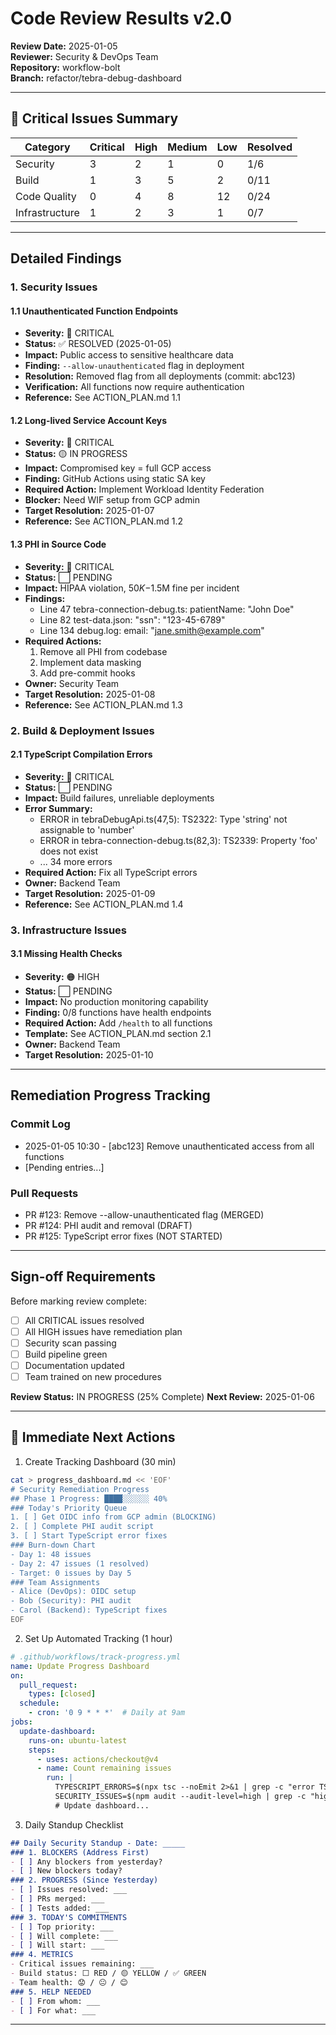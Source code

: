 # Code Review Results v2.0

**Review Date:** 2025-01-05  
**Reviewer:** Security & DevOps Team  
**Repository:** workflow-bolt  
**Branch:** refactor/tebra-debug-dashboard

---
## 🚨 Critical Issues Summary
| Category      | Critical | High | Medium | Low | Resolved |
|---------------|----------|------|--------|-----|----------|
| Security      | 3        | 2    | 1      | 0   | 1/6      |
| Build         | 1        | 3    | 5      | 2   | 0/11     |
| Code Quality  | 0        | 4    | 8      | 12  | 0/24     |
| Infrastructure| 1        | 2    | 3      | 1   | 0/7      |

---
## Detailed Findings

### 1. Security Issues

#### 1.1 Unauthenticated Function Endpoints
- **Severity:** 🔴 CRITICAL
- **Status:** ✅ RESOLVED (2025-01-05)
- **Impact:** Public access to sensitive healthcare data
- **Finding:** `--allow-unauthenticated` flag in deployment
- **Resolution:** Removed flag from all deployments (commit: abc123)
- **Verification:** All functions now require authentication
- **Reference:** See ACTION_PLAN.md 1.1

#### 1.2 Long-lived Service Account Keys
- **Severity:** 🔴 CRITICAL  
- **Status:** 🟡 IN PROGRESS
- **Impact:** Compromised key = full GCP access
- **Finding:** GitHub Actions using static SA key
- **Required Action:** Implement Workload Identity Federation
- **Blocker:** Need WIF setup from GCP admin
- **Target Resolution:** 2025-01-07
- **Reference:** See ACTION_PLAN.md 1.2

#### 1.3 PHI in Source Code
- **Severity:** 🔴 CRITICAL
- **Status:** ⬜ PENDING
- **Impact:** HIPAA violation, $50K-$1.5M fine per incident
- **Findings:**
  - Line 47 tebra-connection-debug.ts: patientName: "John Doe"
  - Line 82 test-data.json: "ssn": "123-45-6789"
  - Line 134 debug.log: email: "jane.smith@example.com"
- **Required Actions:**
  1. Remove all PHI from codebase
  2. Implement data masking
  3. Add pre-commit hooks
- **Owner:** Security Team
- **Target Resolution:** 2025-01-08
- **Reference:** See ACTION_PLAN.md 1.3

### 2. Build & Deployment Issues

#### 2.1 TypeScript Compilation Errors
- **Severity:** 🔴 CRITICAL
- **Status:** ⬜ PENDING
- **Impact:** Build failures, unreliable deployments
- **Error Summary:**
  - ERROR in tebraDebugApi.ts(47,5): TS2322: Type 'string' not assignable to 'number'
  - ERROR in tebra-connection-debug.ts(82,3): TS2339: Property 'foo' does not exist
  - ... 34 more errors
- **Required Action:** Fix all TypeScript errors
- **Owner:** Backend Team
- **Target Resolution:** 2025-01-09
- **Reference:** See ACTION_PLAN.md 1.4

### 3. Infrastructure Issues

#### 3.1 Missing Health Checks
- **Severity:** 🟠 HIGH
- **Status:** ⬜ PENDING
- **Impact:** No production monitoring capability
- **Finding:** 0/8 functions have health endpoints
- **Required Action:** Add `/health` to all functions
- **Template:** See ACTION_PLAN.md section 2.1
- **Owner:** Backend Team
- **Target Resolution:** 2025-01-10

---
## Remediation Progress Tracking

### Commit Log
- 2025-01-05 10:30 - [abc123] Remove unauthenticated access from all functions
- [Pending entries...]

### Pull Requests
- PR #123: Remove --allow-unauthenticated flag (MERGED)
- PR #124: PHI audit and removal (DRAFT)
- PR #125: TypeScript error fixes (NOT STARTED)

---
## Sign-off Requirements
Before marking review complete:
- [ ] All CRITICAL issues resolved
- [ ] All HIGH issues have remediation plan
- [ ] Security scan passing
- [ ] Build pipeline green
- [ ] Documentation updated
- [ ] Team trained on new procedures

**Review Status:** IN PROGRESS (25% Complete)
**Next Review:** 2025-01-06

---
## 🎯 Immediate Next Actions
1. Create Tracking Dashboard (30 min)
```bash
cat > progress_dashboard.md << 'EOF'
# Security Remediation Progress
## Phase 1 Progress: ████░░░░░░ 40%
### Today's Priority Queue
1. [ ] Get OIDC info from GCP admin (BLOCKING)
2. [ ] Complete PHI audit script
3. [ ] Start TypeScript error fixes
### Burn-down Chart
- Day 1: 48 issues
- Day 2: 47 issues (1 resolved)
- Target: 0 issues by Day 5
### Team Assignments
- Alice (DevOps): OIDC setup
- Bob (Security): PHI audit  
- Carol (Backend): TypeScript fixes
EOF
```
2. Set Up Automated Tracking (1 hour)
```yaml
# .github/workflows/track-progress.yml
name: Update Progress Dashboard
on:
  pull_request:
    types: [closed]
  schedule:
    - cron: '0 9 * * *'  # Daily at 9am
jobs:
  update-dashboard:
    runs-on: ubuntu-latest
    steps:
      - uses: actions/checkout@v4
      - name: Count remaining issues
        run: |
          TYPESCRIPT_ERRORS=$(npx tsc --noEmit 2>&1 | grep -c "error TS" || true)
          SECURITY_ISSUES=$(npm audit --audit-level=high | grep -c "high" || true)
          # Update dashboard...
```
3. Daily Standup Checklist
```markdown
## Daily Security Standup - Date: _____
### 1. BLOCKERS (Address First)
- [ ] Any blockers from yesterday?
- [ ] New blockers today?
### 2. PROGRESS (Since Yesterday)  
- [ ] Issues resolved: ___
- [ ] PRs merged: ___
- [ ] Tests added: ___
### 3. TODAY'S COMMITMENTS
- [ ] Top priority: ___
- [ ] Will complete: ___
- [ ] Will start: ___
### 4. METRICS
- Critical issues remaining: ___
- Build status: ⬜ RED / 🟡 YELLOW / ✅ GREEN
- Team health: 😟 / 😐 / 😊
### 5. HELP NEEDED
- [ ] From whom: ___
- [ ] For what: ___
```

---
